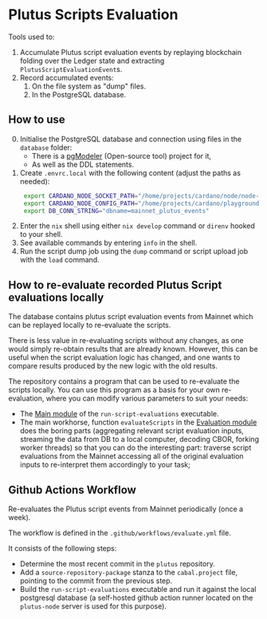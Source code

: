 # Plutus Scripts Evaluation

Tools used to:

1. Accumulate Plutus script evaluation events by replaying blockchain folding over the Ledger state and extracting `PlutusScriptEvaluationEvent`s.
2. Record accumulated events:
   1. On the file system as "dump" files.
   2. In the PostgreSQL database.

## How to use

0. Initialise the PostgreSQL database and connection using files in the `database` folder:
   - There is a [pgModeler](https://pgmodeler.io/) (Open-source tool) project for it,
   - As well as the DDL statements.
1. Create `.envrc.local` with the following content (adjust the paths as needed):
   ```sh
    export CARDANO_NODE_SOCKET_PATH="/home/projects/cardano/node/node-state/mainnet/node.sock"
    export CARDANO_NODE_CONFIG_PATH="/home/projects/cardano/playground/docs/environments/mainnet/config.json"
    export DB_CONN_STRING="dbname=mainnet_plutus_events"
   ```
2. Enter the `nix` shell using either `nix develop` command or `direnv` hooked to your shell.
3. See available commands by entering `info` in the shell.
4. Run the script dump job using the `dump` command or script upload job with the `load` command.

## How to re-evaluate recorded Plutus Script evaluations locally

The database contains plutus script evaluation events from Mainnet which can be replayed locally to re-evaluate the scripts.

There is less value in re-evaluating scripts without any changes, as one would
simply re-obtain results that are already known. However, this can be useful
when the script evaluation logic has changed, and one wants to compare results
produced by the new logic with the old results.

The repository contains a program that can be used to re-evaluate the scripts
locally. You can use this program as a basis for your own re-evaluation, where
you can modify various parameters to suit your needs:

- The [Main module](run-script-evaluations/src/Main.hs) of the `run-script-evaluations` executable.
- The main workhorse, function `evaluateScripts` in the [Evaluation module](run-script-evaluations/src/Evaluate.hs) does the boring parts (aggregating relevant script evaluation inputs, streaming the data from DB to a local computer, decoding CBOR, forking worker threads) so that you can do the interesting part: traverse script evaluations from the Mainnet accessing all of the original evaluation inputs to re-interpret them accordingly to your task;


## Github Actions Workflow

Re-evaluates the Plutus script events from Mainnet periodically (once a week).

The workflow is defined in the `.github/workflows/evaluate.yml` file.

It consists of the following steps:

* Determine the most recent commit  in the `plutus` repository.
* Add a `source-repository-package` stanza to the `cabal.project` file, 
  pointing to the commit from the previous step.
* Build the `run-script-evaluations` executable and run it against the local 
  postgresql database (a self-hosted github action runner located on the 
  `plutus-node` server is used for this purpose).

